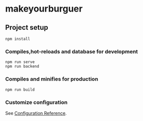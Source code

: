 # makeyourburguer

## Project setup
```
npm install
```

### Compiles,hot-reloads and database for development
```
npm run serve
npm run backend
```

### Compiles and minifies for production
```
npm run build
```

### Customize configuration
See [Configuration Reference](https://cli.vuejs.org/config/).
